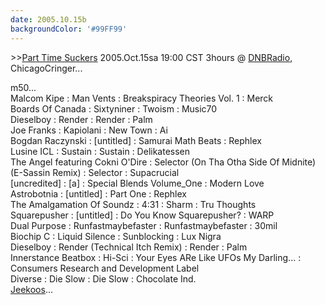 ```yaml
---
date: 2005.10.15b
backgroundColor: '#99FF99'
---
```


\>>[Part Time Suckers](http://www.parttimesuckers.com/) 2005.Oct.15sa 19:00 CST 3hours @ [DNBRadio](http://www.dnbradio.com/), ChicagoCringer...  


m50...  
Malcom Kipe : Man Vents : Breakspiracy Theories Vol. 1 : Merck  
Boards Of Canada : Sixtyniner : Twoism : Music70  
Dieselboy : Render : Render : Palm  
Joe Franks : Kapiolani : New Town : Ai  
Bogdan Raczynski : \[untitled\] : Samurai Math Beats : Rephlex  
Lusine ICL : Sustain : Sustain : Delikatessen  
The Angel featuring Cokni O'Dire : Selector (On Tha Otha Side Of Midnite) (E-Sassin Remix) : Selector : Supacrucial  
\[uncredited\] : \[a\] : Special Blends Volume\_One : Modern Love  
Astrobotnia : \[untitled\] : Part One : Rephlex  
The Amalgamation Of Soundz : 4:31 : Sharm : Tru Thoughts  
Squarepusher : \[untitled\] : Do You Know Squarepusher? : WARP  
Dual Purpose : Runfastmaybefaster : Runfastmaybefaster : 30mil  
Biochip C : Liquid Silence : Sunblocking : Lux Nigra  
Dieselboy : Render (Technical Itch Remix) : Render : Palm  
Innerstance Beatbox : Hi-Sci : Your Eyes ARe Like UFOs My Darling... : Consumers Research and Development Label  
Diverse : Die Slow : Die Slow : Chocolate Ind.  
[Jeekoos](http://www.jeekoos.com/)...